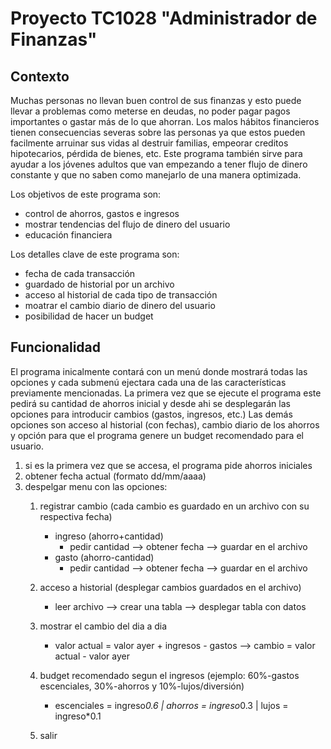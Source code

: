 # Proyecto TC1028 "Administrador de Finanzas"
## Contexto
Muchas personas no llevan buen control de sus finanzas y esto puede llevar a problemas como meterse en deudas, no poder pagar pagos importantes o gastar más de lo que ahorran. Los malos hábitos financieros tienen consecuencias severas sobre las personas ya que estos pueden facilmente arruinar sus vidas al destruir familias, empeorar creditos hipotecarios, pérdida de bienes, etc. Este programa también sirve para ayudar a los jóvenes adultos que van empezando a tener flujo de dinero constante y que no saben como manejarlo de una manera optimizada.

Los objetivos de este programa son:
  - control de ahorros, gastos e ingresos
  - mostrar tendencias del flujo de dinero del usuario
  - educación financiera

Los detalles clave de este programa son:
  - fecha de cada transacción
  - guardado de historial por un archivo
  - acceso al historial de cada tipo de transacción
  - moatrar el cambio diario de dinero del usuario
  - posibilidad de hacer un budget

## Funcionalidad
El programa inicalmente contará con un menú donde mostrará todas las opciones y cada submenú ejectara cada una de las características previamente mencionadas. La primera vez que se ejecute el programa este pedirá su cantidad de ahorros inicial y desde ahi se desplegarán las opciones para introducir cambios (gastos, ingresos, etc.) Las demás opciones son acceso al historial (con fechas),  cambio diario de los ahorros y opción para que el programa genere un budget recomendado para el usuario.

1) si es la primera vez que se accesa, el programa pide ahorros iniciales
2) obtener fecha actual (formato dd/mm/aaaa)
3) despelgar menu con las opciones:
    1. registrar cambio (cada cambio es guardado en un archivo con su respectiva fecha)
        - ingreso (ahorro+cantidad)
           + pedir cantidad --> obtener fecha --> guardar en el archivo
        - gasto (ahorro-cantidad)
           + pedir cantidad --> obtener fecha --> guardar en el archivo
        
    2. acceso a historial (desplegar cambios guardados en el archivo)
       + leer archivo --> crear una tabla --> desplegar tabla con datos
    4. mostrar el cambio del dia a dia
       + valor actual = valor ayer + ingresos - gastos --> cambio = valor actual - valor ayer
    6. budget recomendado segun el ingresos (ejemplo: 60%-gastos escenciales, 30%-ahorros y 10%-lujos/diversión)
       + escenciales = ingreso*0.6 | ahorros = ingreso*0.3 | lujos = ingreso*0.1
    8. salir


